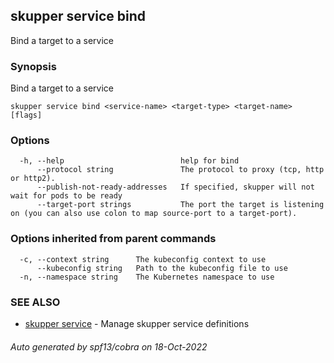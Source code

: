 ## skupper service bind

Bind a target to a service

### Synopsis

Bind a target to a service

```
skupper service bind <service-name> <target-type> <target-name> [flags]
```

### Options

```
  -h, --help                          help for bind
      --protocol string               The protocol to proxy (tcp, http or http2).
      --publish-not-ready-addresses   If specified, skupper will not wait for pods to be ready
      --target-port strings           The port the target is listening on (you can also use colon to map source-port to a target-port).
```

### Options inherited from parent commands

```
  -c, --context string      The kubeconfig context to use
      --kubeconfig string   Path to the kubeconfig file to use
  -n, --namespace string    The Kubernetes namespace to use
```

### SEE ALSO

* [skupper service](skupper_service.md)	 - Manage skupper service definitions

###### Auto generated by spf13/cobra on 18-Oct-2022
